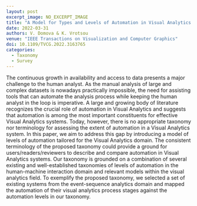 ```yaml
---
layout: post
excerpt_image: NO_EXCERPT_IMAGE
title: "A Model for Types and Levels of Automation in Visual Analytics: a Survey, a Taxonomy, and Examples"
date: 2022-03-31
authors: V. Domova & K. Vrotsou
venue: "IEEE Transactions on Visualization and Computer Graphics"
doi: 10.1109/TVCG.2022.3163765
categories:
  - Taxonomy
  - Survey
---
```

The continuous growth in availability and access to data presents a major challenge to the human analyst. As the manual analysis of large and complex datasets is nowadays practically impossible, the need for assisting tools that can automate the analysis process while keeping the human analyst in the loop is imperative. A large and growing body of literature recognizes the crucial role of automation in Visual Analytics and suggests that automation is among the most important constituents for effective Visual Analytics systems. Today, however, there is no appropriate taxonomy nor terminology for assessing the extent of automation in a Visual Analytics system. In this paper, we aim to address this gap by introducing a model of levels of automation tailored for the Visual Analytics domain. The consistent terminology of the proposed taxonomy could provide a ground for users/readers/reviewers to describe and compare automation in Visual Analytics systems. Our taxonomy is grounded on a combination of several existing and well-established taxonomies of levels of automation in the human-machine interaction domain and relevant models within the visual analytics field. To exemplify the proposed taxonomy, we selected a set of existing systems from the event-sequence analytics domain and mapped the automation of their visual analytics process stages against the automation levels in our taxonomy.

